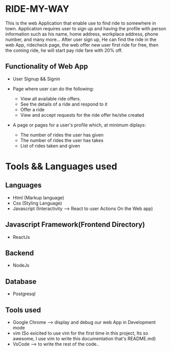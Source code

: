 # RIDE-MY-WAY
This is the web Application that enable use to find ride to somewhere in town. Application requires user to sign up and having the profile with person information such as his name, home address, workplace address, phone number, and many more...
After user sign up, He can find the ride in the web App, ridecheck page, the web offer new user first ride for free, then the coming ride, he will start pay ride fare with 20% off.

## Functionality of Web App
- User Signup && Signin
- Page where user can do the following:
    - View all available ride offers.
    -  See the details of a ride and respond to it
    -  Offer a ride
    -  View and accept requests for the ride offer he/she created

- A page or pages for a user's profile which, at minimum diplays:
    -  The number of rides the user has given
    -  The number of rides the user has takes 
    -  List of rides taken and given

# Tools && Languages used
## Languages 
  - Html (Markup language)
  - Css (Styling Language)
  - Javascript (Interactivity --> React to user Actions On the Web app)
## Javascript Framework(Frontend Directory)
   - ReactJs
## Backend 
   - NodeJs
## Database
   - Postgresql
## Tools used
  - Google Chrome --> display and debug our web App in Development mode
  - vim (So exicited to use vim for the first time in this project, Its so awesome, I use vim to write this documentation that's README.md)
  - VsCode --> to write the rest of the code..
